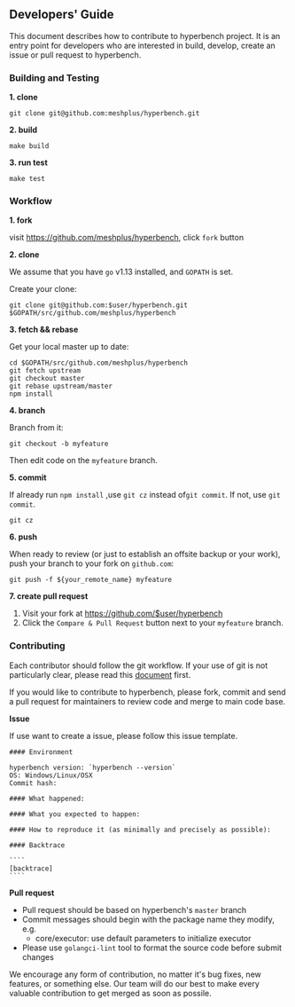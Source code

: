 ## Developers' Guide

This document describes how to contribute to hyperbench project. It is an entry point for developers who are interested in build, develop, create an issue or pull request to hyperbench.

### Building and Testing

**1. clone**

```shell
git clone git@github.com:meshplus/hyperbench.git
```

**2. build**

```shell
make build
```

**3. run test**

```shell
make test
```

### Workflow

**1. fork**

visit https://github.com/meshplus/hyperbench, click `fork` button

**2. clone**

We assume that you have `go` v1.13 installed, and `GOPATH` is set.

Create your clone:

```Shell
git clone git@github.com:$user/hyperbench.git $GOPATH/src/github.com/meshplus/hyperbench
```

**3. fetch && rebase**

Get your local master up to date:

```Shell
cd $GOPATH/src/github.com/meshplus/hyperbench
git fetch upstream
git checkout master
git rebase upstream/master
npm install
```

**4. branch**

Branch from it:

```Shell
git checkout -b myfeature
```

Then edit code on the `myfeature` branch.

**5. commit**

If already run `npm install` ,use `git cz` instead of`git commit`. If not,  use `git commit`.

```Shell
git cz
```

**6. push**

When ready to review (or just to establish an offsite backup or your work), push your branch to your fork on `github.com`:

```Shell
git push -f ${your_remote_name} myfeature
```

**7. create pull request**

1. Visit your fork at <https://github.com/$user/hyperbench>
2. Click the `Compare & Pull Request` button next to your `myfeature` branch.

### Contributing

Each contributor should follow the git workflow. If your use of git is not particularly clear, please read this  [document](http://nvie.com/posts/a-successful-git-branching-model/) first.

If you would like to contribute to hyperbench, please fork, commit and send a pull request for maintainers to review code and merge to main code base.

**Issue**

If use want to create a issue, please follow this issue template.

```
#### Environment

hyperbench version: `hyperbench --version`
OS: Windows/Linux/OSX
Commit hash:

#### What happened:

#### What you expected to happen:

#### How to reproduce it (as minimally and precisely as possible):

#### Backtrace

​````
[backtrace]
​````
````
**Pull request**

* Pull request should be based on hyperbench's `master` branch
* Commit messages should begin with the package name they modify, e.g.
  * core/executor: use default parameters to initialize executor
* Please use `golangci-lint` tool to format the source code before submit changes


We encourage any form of contribution, no matter it's bug fixes, new features, or something else. Our team will do our best to make every valuable contribution to get merged as soon as possile.